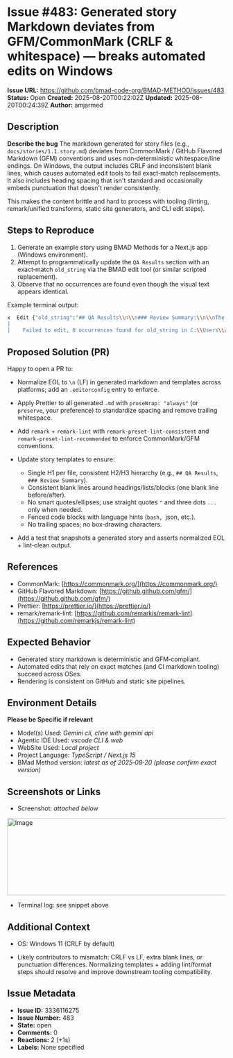 # Issue #483: Generated story Markdown deviates from GFM/CommonMark (CRLF & whitespace) — breaks automated edits on Windows

**Issue URL:** https://github.com/bmad-code-org/BMAD-METHOD/issues/483
**Status:** Open
**Created:** 2025-08-20T00:22:02Z
**Updated:** 2025-08-20T00:24:39Z
**Author:** amjarmed

## Description

**Describe the bug**
The markdown generated for story files (e.g., `docs/stories/1.1.story.md`) deviates from CommonMark / GitHub Flavored Markdown (GFM) conventions and uses non‑deterministic whitespace/line endings. On Windows, the output includes CRLF and inconsistent blank lines, which causes automated edit tools to fail exact‑match replacements. It also includes heading spacing that isn't standard and occasionally embeds punctuation that doesn't render consistently.

This makes the content brittle and hard to process with tooling (linting, remark/unified transforms, static site generators, and CLI edit steps).

## Steps to Reproduce

1. Generate an example story using BMAD Methods for a Next.js app (Windows environment).
2. Attempt to programmatically update the `QA Results` section with an exact‑match `old_string` via the BMAD edit tool (or similar scripted replacement).
3. Observe that no occurrences are found even though the visual text appears identical.

Example terminal output:

```bash
x  Edit {"old_string":"## QA Results\\n\\n### Review Summary:\\n\\nThe story \"Project Initialization & Setup\" (Story 1.1) is well-defined and covers the essential setup for a new Next.js 15 application. The acceptance criter… |
|
|    Failed to edit, 0 occurrences found for old_string in C:\\Users\\amjarmed\\Desktop\\coding\\autoinvoice.com\\docs\\stories\\1.1.story.md. No edits made. The exact text in old_string was not found. Ensure you're not escaping content incorrectly and check whitespace, indentation, and context. Use read_file tool to verify.
```

## Proposed Solution (PR)

Happy to open a PR to:

- Normalize EOL to `\n` (LF) in generated markdown and templates across platforms; add an `.editorconfig` entry to enforce.
- Apply Prettier to all generated `.md` with `proseWrap: "always"` (or `preserve`, your preference) to standardize spacing and remove trailing whitespace.
- Add `remark` + `remark-lint` with `remark-preset-lint-consistent` and `remark-preset-lint-recommended` to enforce CommonMark/GFM conventions.
- Update story templates to ensure:
  - Single H1 per file, consistent H2/H3 hierarchy (e.g., `## QA Results`, `### Review Summary`).
  - Consistent blank lines around headings/lists/blocks (one blank line before/after).
  - No smart quotes/ellipses; use straight quotes `"` and three dots `...` only when needed.
  - Fenced code blocks with language hints (`bash, `json, etc.).
  - No trailing spaces; no box‑drawing characters.

- Add a test that snapshots a generated story and asserts normalized EOL + lint‑clean output.

## References

- CommonMark: [https://commonmark.org/](https://commonmark.org/)
- GitHub Flavored Markdown: [https://github.github.com/gfm/](https://github.github.com/gfm/)
- Prettier: [https://prettier.io/](https://prettier.io/)
- remark/remark-lint: [https://github.com/remarkjs/remark-lint](https://github.com/remarkjs/remark-lint)

## Expected Behavior

- Generated story markdown is deterministic and GFM‑compliant.
- Automated edits that rely on exact matches (and CI markdown tooling) succeed across OSes.
- Rendering is consistent on GitHub and static site pipelines.

## Environment Details

**Please be Specific if relevant**

- Model(s) Used: _Gemini cli, cline with gemini api_
- Agentic IDE Used: _vscode CLI & web_
- WebSite Used: _Local project_
- Project Language: _TypeScript / Next.js 15_
- BMad Method version: _latest as of 2025‑08‑20 (please confirm exact version)_

## Screenshots or Links

- Screenshot: _attached below_

<img width="1629" height="178" alt="Image" src="https://github.com/user-attachments/assets/bbcbe74c-9b50-4b2b-83b3-8d8d81966f4e" />

- Terminal log: see snippet above

## Additional Context

- OS: Windows 11 (CRLF by default)

- Likely contributors to mismatch: CRLF vs LF, extra blank lines, or punctuation differences. Normalizing templates + adding lint/format steps should resolve and improve downstream tooling compatibility.

## Issue Metadata

- **Issue ID:** 3336116275
- **Issue Number:** 483
- **State:** open
- **Comments:** 0
- **Reactions:** 2 (+1s)
- **Labels:** None specified
